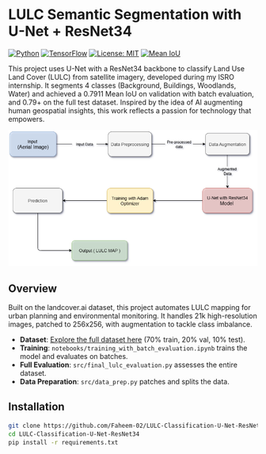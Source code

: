 # LULC Semantic Segmentation with U-Net + ResNet34

[![Python](https://img.shields.io/badge/Python-3.10-blue.svg)](https://www.python.org/) [![TensorFlow](https://img.shields.io/badge/TensorFlow-2.12-orange.svg)](https://www.tensorflow.org/) [![License: MIT](https://img.shields.io/badge/License-MIT-yellow.svg)](https://opensource.org/licenses/MIT) [![Mean IoU](https://img.shields.io/badge/Mean%20IoU-0.7911-green.svg)]()

This project uses U-Net with a ResNet34 backbone to classify Land Use Land Cover (LULC) from satellite imagery, developed during my ISRO internship. It segments 4 classes (Background, Buildings, Woodlands, Water) and achieved a 0.7911 Mean IoU on validation with batch evaluation, and 0.79+ on the full test dataset. Inspired by the idea of AI augmenting human geospatial insights, this work reflects a passion for technology that empowers.

![Architecture Diagram](Results/system_architecture.png) 

## Overview
Built on the landcover.ai dataset, this project automates LULC mapping for urban planning and environmental monitoring. It handles 21k high-resolution images, patched to 256x256, with augmentation to tackle class imbalance.

- **Dataset**: [Explore the full dataset here](https://www.kaggle.com/datasets/adrianboguszewski/landcoverai) (70% train, 20% val, 10% test).
- **Training**: `notebooks/training_with_batch_evaluation.ipynb` trains the model and evaluates on batches.
- **Full Evaluation**: `src/final_lulc_evaluation.py` assesses the entire dataset.
- **Data Preparation**: `src/data_prep.py` patches and splits the data.

## Installation
```bash
git clone https://github.com/Faheem-02/LULC-Classification-U-Net-ResNet34.git
cd LULC-Classification-U-Net-ResNet34
pip install -r requirements.txt
